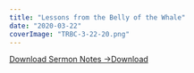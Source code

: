 ```yaml
---
title: "Lessons from the Belly of the Whale"
date: "2020-03-22"
coverImage: "TRBC-3-22-20.png"
---
```


[Download Sermon Notes ->](https://sketchysermons.com/wp-content/uploads/2020/07/TRBC-3-22-20.pdf)[Download](https://sketchysermons.com/wp-content/uploads/2020/07/TRBC-3-22-20.pdf)
